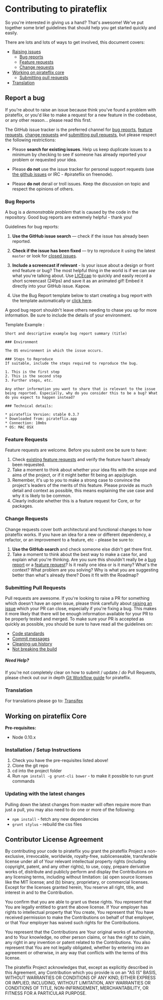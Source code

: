 # Contributing to pirateflix

So you're interested in giving us a hand? That's awesome! We've put together some brief guidelines that should help
you get started quickly and easily.

There are lots and lots of ways to get involved, this document covers:

* [Raising issues](#report-a-bug)
    * [Bug reports](#bug-reports)
    * [Feature requests](#feature-requests)
    * [Change requests](#change-requests)
* [Working on pirateflix core](#working-on-pirateflix-time-core)
    * [Submitting pull requests](#submitting-pull-requests)
* [Translation](#translation)


## Report a bug

If you're about to raise an issue because think you've found a problem with pirateflix, or you'd like to make a request for a new feature in the codebase, or any other reason… please read this first.

The GitHub issue tracker is the preferred channel for [bug reports](#bug-reports),
[feature requests](#feature-requests), [change requests](#change-requests) and [submitting pull
requests](#submitting-pull-requests), but please respect the following restrictions:

* Please **search for existing issues**. Help us keep duplicate issues to a minimum by checking to see if someone
has already reported your problem or requested your idea.

* Please **do not** use the issue tracker for personal support requests (use
  [the github issues](https://github.com/pirateflix-official/pirateflix-desktop/issues) or IRC - #pirateflix on freenode).

* Please **do not** derail or troll issues. Keep the discussion on topic and respect the opinions of others.

### Bug Reports

A bug is a _demonstrable problem_ that is caused by the code in the repository.
Good bug reports are extremely helpful - thank you!

Guidelines for bug reports:

1. **Use the GitHub issue search** &mdash; check if the issue has already been reported.

2. **Check if the issue has been fixed** &mdash; try to reproduce it using the latest `master` or look for [closed issues](https://github.com/pirateflix-official/pirateflix-desktop/issues?q=is%3Aissue+is%3Aclosed).

3. **Include a screencast if relevant** - Is your issue about a design or front end feature or bug? The most helpful thing in the world is if we can *see* what you're talking about.
Use [LICEcap](http://www.cockos.com/licecap/) to quickly and easily record a short screencast (24fps) and save it as an animated gif! Embed it directly into your GitHub issue. Kapow.

3. Use the Bug Report template below to start creating a bug report with the template automatically or [click here](http://bit.ly/1MhADoe).

A good bug report shouldn't leave others needing to chase you up for more information. Be sure to include the details of your environment.

Template Example :
```
Short and descriptive example bug report summary (title)

### Environment

The OS environment in which the issue occurs.

### Steps to Reproduce
If suitable, include the steps required to reproduce the bug.

1. This is the first step
2. This is the second step
3. Further steps, etc.

Any other information you want to share that is relevant to the issue being reported. Especially, why do you consider this to be a bug? What do you expect to happen instead?

### Technical details:

* pirateflix Version: stable 0.3.7
* Downloaded from: pirateflix.app
* Connection: 10mbs
* OS: MAC OSX
```

### Feature Requests

Feature requests are welcome. Before you submit one be sure to have:

1. Check [existing feature requests](https://github.com/pirateflix-official/pirateflix-desktop/issues?q=is%3Aopen+is%3Aissue+label%3Afeature) and verify the feature hasn't already been requested.
2. Take a moment to think about whether your idea fits with the scope and aims of the project, or if it might
better fit being an app/plugin.
3. Remember, it's up to *you* to make a strong case to convince the project's leaders of the merits of this
feature. Please provide as much detail and context as possible, this means explaining the use case and why it is
likely to be common.
4. Clearly indicate whether this is a feature request for Core, or for packages.


### Change Requests

Change requests cover both architectural and functional changes to how pirateflix works. If you have an idea for a
new or different dependency, a refactor, or an improvement to a feature, etc  - please be sure to:

1. **Use the GitHub search** and check someone else didn't get there first.
2. Take a moment to think about the best way to make a case for, and explain what you're thinking. Are you sure
this shouldn't really be a [bug report](#bug-reports) or a [feature request](#feature-requests)? Is it really one
idea or is it many? What's the context? What problem are you solving? Why is what you are suggesting better than
what's already there? Does it fit with the Roadmap?


### Submitting Pull Requests

Pull requests are awesome. If you're looking to raise a PR for something which doesn't have an open issue, please think carefully about [raising an issue](#report-a-bug) which your PR can close, especially if you're fixing a bug. This makes it more likely that there will be enough information available for your PR to be properly tested and merged. To make sure your PR is accepted as quickly as possible, you should be sure to have read
all the guidelines on:

* [Code standards](https://github.com/pirateflix-official/pirateflix-desktop/tree/master/docs/Code-Standards.md)
* [Commit messages](https://github.com/pirateflix-official/pirateflix-desktop/tree/master/docs/Git-Workflow.md#commit-messages)
* [Cleaning-up history](https://github.com/pirateflix-official/pirateflix-desktop/tree/master/docs/Git-Workflow.md#clean-up-history)
* [Not breaking the build](https://github.com/pirateflix-official/pirateflix-desktop/tree/master/docs/Git-Workflow.md#check-it-passes-the-tests)

##### Need Help?

If you're not completely clear on how to submit / update / *do* Pull Requests, please check out our in depth
[Git Workflow guide](https://github.com/pirateflix-official/pirateflix-desktop/blob/master/docs/Git-Workflow.md#git-workflow) for pirateflix.


### Translation

For translations please go to: [Transifex](https://www.transifex.com/pirateflix-time/public/)


## Working on pirateflix Core

**Pre-requisites:**

* Node 0.10.x

### Installation / Setup Instructions

1. Check you have the pre-requisites listed above!
1. Clone the git repo
1. cd into the project folder
1. Run `npm install -g grunt-cli bower` - to make it possible to run grunt commands

### Updating with the latest changes

Pulling down the latest changes from master will often require more than just a pull, you may also need to do one or more of the following:

 * `npm install` - fetch any new dependencies
 * `grunt stylus` - rebuild the css files


## Contributor License Agreement

By contributing your code to pirateflix you grant the pirateflix Project a non-exclusive, irrevocable, worldwide,
royalty-free, sublicenseable, transferable license under all of Your relevant intellectual property rights
(including copyright, patent, and any other rights), to use, copy, prepare derivative works of, distribute and
publicly perform and display the Contributions on any licensing terms, including without limitation:
(a) open source licenses like the MIT license; and (b) binary, proprietary, or commercial licenses. Except for the
licenses granted herein, You reserve all right, title, and interest in and to the Contribution.

You confirm that you are able to grant us these rights. You represent that You are legally entitled to grant the
above license. If Your employer has rights to intellectual property that You create, You represent that You have
received permission to make the Contributions on behalf of that employer, or that Your employer has waived such
rights for the Contributions.

You represent that the Contributions are Your original works of authorship, and to Your knowledge, no other person
claims, or has the right to claim, any right in any invention or patent related to the Contributions. You also
represent that You are not legally obligated, whether by entering into an agreement or otherwise, in any way that
conflicts with the terms of this license.

The pirateflix Project acknowledges that, except as explicitly described in this Agreement, any Contribution which
you provide is on an "AS IS" BASIS, WITHOUT WARRANTIES OR CONDITIONS OF ANY KIND, EITHER EXPRESS OR IMPLIED,
INCLUDING, WITHOUT LIMITATION, ANY WARRANTIES OR CONDITIONS OF TITLE, NON-INFRINGEMENT, MERCHANTABILITY, OR FITNESS
FOR A PARTICULAR PURPOSE.
